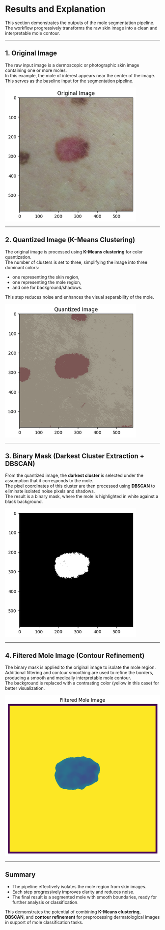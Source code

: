 # Results and Explanation

This section demonstrates the outputs of the mole segmentation pipeline.  
The workflow progressively transforms the raw skin image into a clean and interpretable mole contour.

---

## 1. Original Image
The raw input image is a dermoscopic or photographic skin image containing one or more moles.  
In this example, the mole of interest appears near the center of the image.  
This serves as the baseline input for the segmentation pipeline.

![Original Image](original-img.png)

---

## 2. Quantized Image (K-Means Clustering)
The original image is processed using **K-Means clustering** for color quantization.  
The number of clusters is set to three, simplifying the image into three dominant colors:
- one representing the skin region,  
- one representing the mole region,  
- and one for background/shadows.  

This step reduces noise and enhances the visual separability of the mole.

![Quantized Image](Quantized-img.png)

---

## 3. Binary Mask (Darkest Cluster Extraction + DBSCAN)
From the quantized image, the **darkest cluster** is selected under the assumption that it corresponds to the mole.  
The pixel coordinates of this cluster are then processed using **DBSCAN** to eliminate isolated noise pixels and shadows.  
The result is a binary mask, where the mole is highlighted in white against a black background.

![Binary Mask](Binary-img.png)

---

## 4. Filtered Mole Image (Contour Refinement)
The binary mask is applied to the original image to isolate the mole region.  
Additional filtering and contour smoothing are used to refine the borders, producing a smooth and medically interpretable mole contour.  
The background is replaced with a contrasting color (yellow in this case) for better visualization.

![Filtered Mole Image](Filtered-mole-img.png)

---

## Summary
- The pipeline effectively isolates the mole region from skin images.  
- Each step progressively improves clarity and reduces noise.  
- The final result is a segmented mole with smooth boundaries, ready for further analysis or classification.  

This demonstrates the potential of combining **K-Means clustering**, **DBSCAN**, and **contour refinement** for preprocessing dermatological images in support of mole classification tasks.

